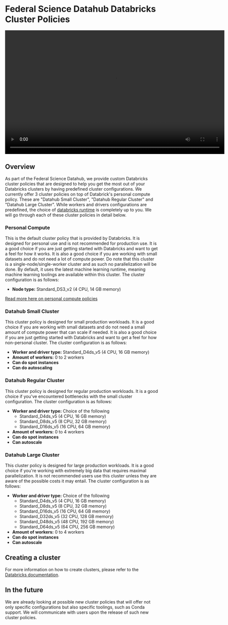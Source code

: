 # Federal Science Datahub Databricks Cluster Policies

<video width="720" height="405" controls>
    <source src="/api/media/cluster-policies.mp4" type="video/mp4">
    Your browser does not support the video tag.
</video>

## Overview

As part of the Federal Science Datahub, we provide custom Databricks cluster policies that are designed to help you get the most out of your Databricks clusters by having predefined cluster configurations. We currently offer 3 cluster policies on top of Databrick's personal compute policy. These are "Datahub Small Cluster", "Datahub Regular Cluster" and "Datahub Large Cluster". While workers and drivers configurations are predefined, the choice of [databricks runtime](https://docs.databricks.com/runtime/index.html) is completely up to you. We will go through each of these cluster policies in detail below.

### **Personal Compute**

This is the default cluster policy that is provided by Databricks. It is designed for personal use and is not recommended for production use. It is a good choice if you are just getting started with Databricks and want to get a feel for how it works. It is also a good choice if you are working with small datasets and do not need a lot of compute power. Do note that this cluster is a single-node/single-worker cluster and as such no parallelization will be done. By default, it uses the latest machine learning runtime, meaning machine learning toolings are available within this cluster. The cluster configuration is as follows:

- **Node type:** Standard_DS3_v2 (4 CPU, 14 GB memory)

[Read more here on personal compute policies](https://docs.databricks.com/clusters/personal-compute.html)

### **Datahub Small Cluster**

This cluster policy is designed for small production workloads. It is a good choice if you are working with small datasets and do not need a small amount of compute power that can scale if needed. It is also a good choice if you are just getting started with Databricks and want to get a feel for how non-personal cluster. The cluster configuration is as follows:

- **Worker and driver type:** Standard_D4ds_v5 (4 CPU, 16 GB memory)
- **Amount of workers:** 0 to 2 workers
- **Can do spot instances**
- **Can do autoscaling**

### **Datahub Regular Cluster**

This cluster policy is designed for regular production workloads. It is a good choice if you've encountered bottlenecks with the small cluster configuration. The cluster configuration is as follows:

- **Worker and driver type:** Choice of the following
  - Standard_D4ds_v5 (4 CPU, 16 GB memory)
  - Standard_D8ds_v5 (8 CPU, 32 GB memory)
  - Standard_D16ds_v5 (16 CPU, 64 GB memory)
- **Amount of workers:** 0 to 4 workers
- **Can do spot instances**
- **Can autoscale**

### **Datahub Large Cluster**

This cluster policy is designed for large production workloads. It is a good choice if you're working with extremely big data that requires maximal parallelization. It is not recommended users use this cluster unless they are aware of the possible costs it may entail. The cluster configuration is as follows:

- **Worker and driver type:** Choice of the following
  - Standard_D4ds_v5 (4 CPU, 16 GB memory)
  - Standard_D8ds_v5 (8 CPU, 32 GB memory)
  - Standard_D16ds_v5 (16 CPU, 64 GB memory)
  - Standard_D32ds_v5 (32 CPU, 128 GB memory)
  - Standard_D48ds_v5 (48 CPU, 192 GB memory)
  - Standard_D64ds_v5 (64 CPU, 256 GB memory)
- **Amount of workers:** 0 to 4 workers
- **Can do spot instances**
- **Can autoscale**

## Creating a cluster

For more information on how to create clusters, please refer to the [Databricks documentation](https://learn.microsoft.com/en-us/azure/databricks/clusters/configure).

## In the future

We are already looking at possible new cluster policies that will offer not only specific configurations but also specific toolings, such as Conda support. We will communicate with users upon the release of such new cluster policies.

